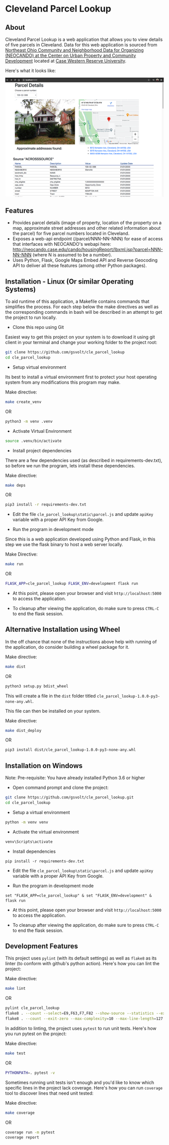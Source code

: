 # Cleveland Parcel Lookup

## About

Cleveland Parcel Lookup is a web application that allows you to view details of five parcels in Cleveland. Data for this web application is sourced from [Northeast Ohio Community and Neighborhood Data for Organizing (NEOCANDO) at the Center on Urban Property and Community Development](https://neocando.case.edu/) located at [Case Western Reserve University](https://www.case.edu).

Here's what it looks like:

![Cleveland Parcel Lookup](/images/cle_parcel_lookup_light.png)

## Features

- Provides parcel details (image of property, location of the property on a map, approximate street addresses and other related information about the parcel) for five parcel numbers located in Cleveland.
- Exposes a web-api endpoint (/parcel/NNN-NN-NNN) for ease of access that interfaces with NEOCANDO's webapi here: http://neocando.case.edu/cando/housingReport/lbxml.jsp?parcel=NNN-NN-NNN (where N is assumed to be a number).
- Uses Python, Flask, Google Maps Embed API and Reverse Geocoding API to deliver all these features (among other Python packages).

## Installation - Linux (Or similar Operating Systems)

To aid runtime of this application, a Makefile contains commands that simplifies the process. For each step below the make directives as well as the corresponding commands in bash will be described in an attempt to get the project to run locally.

- Clone this repo using Git

Easiest way to get this project on your system is to download it using git client in your terminal and change your working folder to the project root:

```bash
git clone https://github.com/gsvolt/cle_parcel_lookup
cd cle_parcel_lookup
```

- Setup virtual environment

Its best to install a virtual environment first to protect your host operating system from any modifications this program may make.

Make directive:

```bash
make create_venv
```

OR 

```bash
python3 -m venv .venv
```

- Activate Virtual Environment 

```bash
source .venv/bin/activate
```

- Install project dependencies

There are a few dependencies used (as described in requirements-dev.txt), so before we run the program, lets install these dependencies.

Make directive:

```bash
make deps
```

OR 

```bash
pip3 install -r requirements-dev.txt
```

- Edit the file `cle_parcel_lookup\static\parcel.js` and update `apiKey` variable with a proper API Key from Google.

- Run the program in development mode

Since this is a web application developed using Python and Flask, in this step we use the flask binary to host a web server locally.

Make Directive:

```bash
make run
```

OR 

```bash
FLASK_APP=cle_parcel_lookup FLASK_ENV=development flask run
```

- At this point, please open your browser and visit `http://localhost:5000` to access the application.

- To cleanup after viewing the application, do make sure to press `CTRL-C` to
end the flask session.

## Alternative Installation using Wheel

In the off chance that none of the instructions above help with running of the application, do consider building a wheel package for it.

Make directive:

```bash
make dist
```

OR 

```bash
python3 setup.py bdist_wheel
```

This will create a file in the `dist` folder titled `cle_parcel_lookup-1.0.0-py3-none-any.whl`.

This file can then be installed on your system.

Make directive:

```bash
make dist_deploy
```

OR 

```bash
pip3 install dist/cle_parcel_lookup-1.0.0-py3-none-any.whl
```

## Installation on Windows

Note: Pre-requisite: You have already installed Python 3.6 or higher

- Open command prompt and clone the project:

```bash
git clone https://github.com/gsvolt/cle_parcel_lookup.git
cd cle_parcel_lookup
```

- Setup a virtual environment

```bash
python -m venv venv
```

- Activate the virtual environment

```bash
venv\Scripts\activate
```
 
- Install dependencies

```
pip install -r requirements-dev.txt
```

- Edit the file `cle_parcel_lookup\static\parcel.js` and update `apiKey` variable with a proper API Key from Google.

- Run the program in development mode

```
set "FLASK_APP=cle_parcel_lookup" & set "FLASK_ENV=development" & flask run
```

- At this point, please open your browser and visit `http://localhost:5000` to access the application.

- To cleanup after viewing the application, do make sure to press `CTRL-C` to
end the flask session.


## Development Features

This project uses `pylint` (with its default settings) as well as `flake8` as its linter (to conform with github's python action). 
Here's how you can lint the project:

Make directive:

```bash
make lint
```

OR 

```bash
pylint cle_parcel_lookup
flake8 . --count --select=E9,F63,F7,F82 --show-source --statistics --exclude __pycache__,.coverage,.github,.git,.pytest_cache,.venv,.vscode,build,images,dist
flake8 . --count --exit-zero --max-complexity=10 --max-line-length=127 --statistics --exclude __pycache__,.coverage,.github,.git,.pytest_cache,.venv,.vscode,build,images,dist
```

In addition to linting, the project uses `pytest` to run unit tests. Here's how you run pytest on the project:

Make directive:

```bash
make test
```

OR 

```bash
PYTHONPATH=. pytest -v
```

Sometimes running unit tests isn't enough and you'd like to know which specific lines in the project lack coverage. Here's how you can run `coverage` tool to discover lines that need unit tested:

Make directive:

```bash
make coverage
```

OR 

```bash
coverage run -m pytest
coverage report
```

